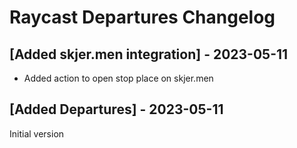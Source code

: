 # Raycast Departures Changelog

## [Added skjer.men integration] - 2023-05-11

- Added action to open stop place on skjer.men

## [Added Departures] - 2023-05-11

Initial version
